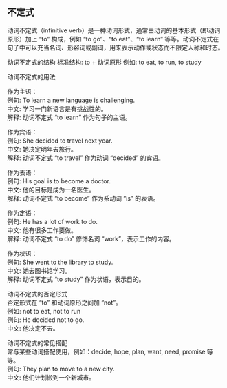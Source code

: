 ## 不定式
动词不定式（infinitive verb）是一种动词形式，通常由动词的基本形式（即动词原形）加上 “to” 构成，例如 “to go”、“to eat”、“to learn” 等等。动词不定式在句子中可以充当名词、形容词或副词，用来表示动作或状态而不限定人称和时态。

动词不定式的结构
标准结构: to + 动词原形 例如: to eat, to run, to study

动词不定式的用法

作为主语：  
  例句: To learn a new language is challenging.  
  中文: 学习一门新语言是有挑战性的。   
  解释: 动词不定式 “to learn” 作为句子的主语。

作为宾语：  
  例句: She decided to travel next year.  
  中文: 她决定明年去旅行。  
  解释: 动词不定式 “to travel” 作为动词 “decided” 的宾语。  

作为表语：  
  例句: His goal is to become a doctor.  
  中文: 他的目标是成为一名医生。  
  解释: 动词不定式 “to become” 作为系动词 “is” 的表语。

作为定语：  
  例句: He has a lot of work to do.  
  中文: 他有很多工作要做。  
  解释: 动词不定式 “to do” 修饰名词 “work”，表示工作的内容。

作为状语：  
  例句: She went to the library to study.  
  中文: 她去图书馆学习。  
  解释: 动词不定式 “to study” 作为状语，表示目的。

动词不定式的否定形式  
  否定形式在 “to” 和动词原形之间加 “not”。  
  例如: not to eat, not to run  
  例句: He decided not to go.  
  中文: 他决定不去。  

动词不定式的常见搭配  
常与某些动词搭配使用，例如：decide, hope, plan, want, need, promise 等等。  
例句: They plan to move to a new city.  
中文: 他们计划搬到一个新城市。  
